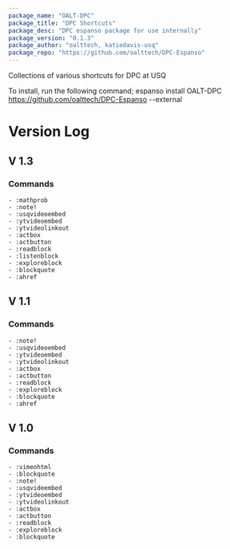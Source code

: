 ```yaml
---
package_name: "OALT-DPC"
package_title: "DPC Shortcuts"
package_desc: "DPC espanso package for use internally"
package_version: "0.1.3"
package_author: "oalttech, katiedavis-usq"
package_repo: "https://github.com/oalttech/DPC-Espanso"
---
```

Collections of various shortcuts for DPC at USQ

To install, run the following command;
		espanso install OALT-DPC https://github.com/oalttech/DPC-Espanso --external

# Version Log
## V 1.3
### Commands
	- :mathprob
	- :note!
	- :usqvideoembed
	- :ytvideoembed
	- :ytvideolinkout
	- :actbox
	- :actbutton
	- :readblock
	- :listenblock
	- :exploreblock
	- :blockquote
	- :ahref
## V 1.1
### Commands
	- :note!
	- :usqvideoembed
	- :ytvideoembed
	- :ytvideolinkout
	- :actbox
	- :actbutton
	- :readblock
	- :exploreblock
	- :blockquote
	- :ahref
## V 1.0
### Commands
	- :vimeohtml
	- :blockquote
	- :note!
	- :usqvideembed
	- :ytvideoembed
	- :ytvideolinkout
	- :actbox
	- :actbutton
	- :readblock
	- :exploreblock
	- :blockquote

